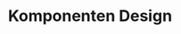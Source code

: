 ---
title: Komponenten Design
permalink: /component-design-guidelines/
classes: wide
search: true
sidebar:
  nav: "sidebar"
rule_category: component-design
layout: rule-category
---